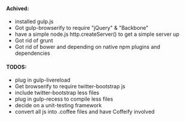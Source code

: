 #### Achived:
- installed gulp.js
- Got gulp-browserify to require "jQuery" & "Backbone"
- have a simple node.js http.createServer() to get a simple server up
- Got rid of grunt
- Got rid of bower and depending on native npm plugins and dependencies

#### TODOS:
- plug in gulp-livereload
- Get browserify to require twitter-bootstrap js
- include twitter-bootstrap less files
- plug in gulp-recess to compile less files
- decide on a unit-testing framework
- convert all js into .coffee files and have Coffeify involved
